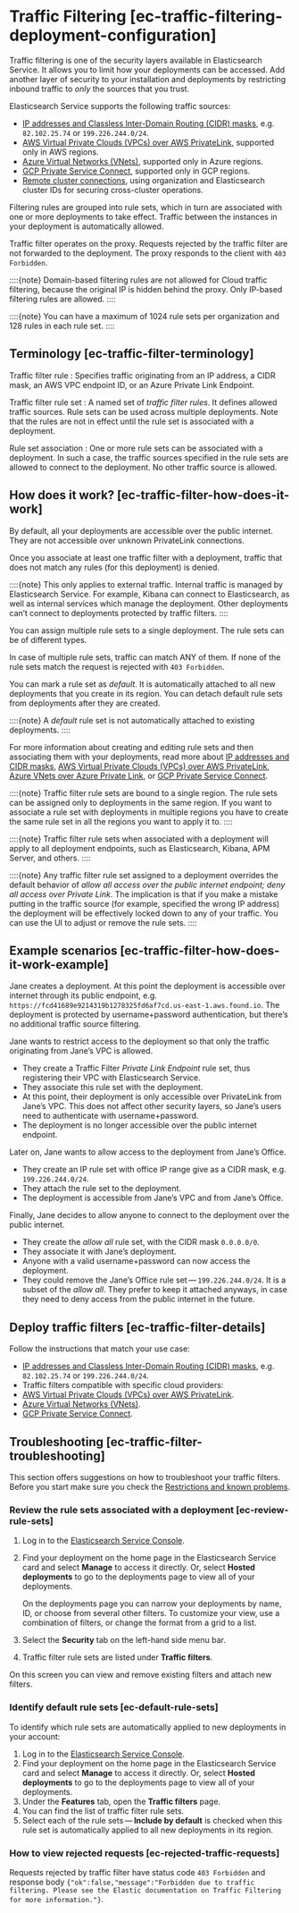 # Traffic Filtering [ec-traffic-filtering-deployment-configuration]

Traffic filtering is one of the security layers available in Elasticsearch Service. It allows you to limit how your deployments can be accessed. Add another layer of security to your installation and deployments by restricting inbound traffic to *only* the sources that you trust.

Elasticsearch Service supports the following traffic sources:

* [IP addresses and Classless Inter-Domain Routing (CIDR) masks](../../../deploy-manage/security/ip-traffic-filtering.md), e.g. `82.102.25.74` or `199.226.244.0/24`.
* [AWS Virtual Private Clouds (VPCs) over AWS PrivateLink](../../../deploy-manage/security/aws-privatelink-traffic-filters.md), supported only in AWS regions.
* [Azure Virtual Networks (VNets)](../../../deploy-manage/security/azure-private-link-traffic-filters.md), supported only in Azure regions.
* [GCP Private Service Connect](../../../deploy-manage/security/gcp-private-service-connect-traffic-filters.md), supported only in GCP regions.
* [Remote cluster connections](../../../deploy-manage/remote-clusters/ec-enable-ccs.md), using organization and Elasticsearch cluster IDs for securing cross-cluster operations.

Filtering rules are grouped into rule sets, which in turn are associated with one or more deployments to take effect. Traffic between the instances in your deployment is automatically allowed.

Traffic filter operates on the proxy. Requests rejected by the traffic filter are not forwarded to the deployment. The proxy responds to the client with `403 Forbidden`.

::::{note} 
Domain-based filtering rules are not allowed for Cloud traffic filtering, because the original IP is hidden behind the proxy. Only IP-based filtering rules are allowed.
::::


::::{note} 
You can have a maximum of 1024 rule sets per organization and 128 rules in each rule set.
::::



## Terminology [ec-traffic-filter-terminology] 

Traffic filter rule
:   Specifies traffic originating from an IP address, a CIDR mask, an AWS VPC endpoint ID, or an Azure Private Link Endpoint.

Traffic filter rule set
:   A named set of *traffic filter rules*. It defines allowed traffic sources. Rule sets can be used across multiple deployments. Note that the rules are not in effect until the rule set is associated with a deployment.

Rule set association
:   One or more rule sets can be associated with a deployment. In such a case, the traffic sources specified in the rule sets are allowed to connect to the deployment. No other traffic source  is allowed.


## How does it work? [ec-traffic-filter-how-does-it-work] 

By default, all your deployments are accessible over the public internet. They are not accessible over unknown PrivateLink connections.

Once you associate at least one traffic filter with a deployment, traffic that does not match any rules (for this deployment) is denied.

::::{note} 
This only applies to external traffic. Internal traffic is managed by Elasticsearch Service. For example, Kibana can connect to Elasticsearch, as well as internal services which manage the deployment. Other deployments can’t connect to deployments protected by traffic filters.
::::


You can assign multiple rule sets to a single deployment. The rule sets can be of  different types.

In case of multiple rule sets, traffic can match ANY of them. If none of the rule sets match the request is rejected with `403 Forbidden`.

You can mark a rule set as *default*. It is automatically attached to all new deployments that you create in its region. You can detach default rule sets from deployments after they are created.

::::{note} 
A *default* rule set is not automatically attached to existing deployments.
::::


For more information about creating and editing rule sets and then associating them with your deployments, read more about [IP addresses and CIDR masks](../../../deploy-manage/security/ip-traffic-filtering.md), [AWS Virtual Private Clouds (VPCs) over AWS PrivateLink](../../../deploy-manage/security/aws-privatelink-traffic-filters.md), [Azure VNets over Azure Private Link](../../../deploy-manage/security/azure-private-link-traffic-filters.md), or [GCP Private Service Connect](../../../deploy-manage/security/gcp-private-service-connect-traffic-filters.md).

::::{note} 
Traffic filter rule sets are bound to a single region. The rule sets can be assigned only to deployments in the same region. If you want to associate a rule set with deployments in multiple regions you have to create the same rule set in all the regions you want to apply it to.
::::


::::{note} 
Traffic filter rule sets when associated with a deployment will apply to all deployment endpoints, such as Elasticsearch, Kibana, APM Server, and others.
::::


::::{note} 
Any traffic filter rule set assigned to a deployment overrides the default behavior of *allow all access over the public internet endpoint; deny all access over Private Link*. The implication is that if you make a mistake putting in the traffic source (for example, specified the wrong IP address) the deployment will be effectively locked down to any of your traffic. You can use the UI to adjust or remove the rule sets.
::::



## Example scenarios [ec-traffic-filter-how-does-it-work-example] 

Jane creates a deployment. At this point the deployment is accessible over internet through its public endpoint, e.g. `https://fcd41689e9214319b1278325fd6af7cd.us-east-1.aws.found.io`. The deployment is protected by username+password authentication, but there’s no additional traffic source filtering.

Jane wants to restrict access to the deployment so that only the traffic originating from Jane’s VPC is allowed.

* They create a Traffic Filter *Private Link Endpoint* rule set, thus registering their VPC with Elasticsearch Service.
* They associate this rule set with the deployment.
* At this point, their deployment is only accessible over PrivateLink from Jane’s VPC. This does not affect other security layers, so Jane’s users need to authenticate with username+password.
* The deployment is no longer accessible over the public internet endpoint.

Later on, Jane wants to allow access to the deployment from Jane’s Office.

* They create an IP rule set with office IP range give as a CIDR mask, e.g. `199.226.244.0/24`.
* They attach the rule set to the deployment.
* The deployment is accessible from Jane’s VPC and from Jane’s Office.

Finally, Jane decides to allow anyone to connect to the deployment over the public internet.

* They create the *allow all* rule set, with the CIDR mask `0.0.0.0/0`.
* They associate it with Jane’s deployment.
* Anyone with a valid username+password can now access the deployment.
* They could remove the Jane’s Office rule set — `199.226.244.0/24`. It is a subset of the *allow all*. They prefer to keep it attached anyways, in case they need to deny access from the public internet in the future.


## Deploy traffic filters [ec-traffic-filter-details] 

Follow the instructions that match your use case:

* [IP addresses and Classless Inter-Domain Routing (CIDR) masks](../../../deploy-manage/security/ip-traffic-filtering.md), e.g. `82.102.25.74` or `199.226.244.0/24`.
* Traffic filters compatible with specific cloud providers:
* [AWS Virtual Private Clouds (VPCs) over AWS PrivateLink](../../../deploy-manage/security/aws-privatelink-traffic-filters.md).
* [Azure Virtual Networks (VNets)](../../../deploy-manage/security/azure-private-link-traffic-filters.md).
* [GCP Private Service Connect](../../../deploy-manage/security/gcp-private-service-connect-traffic-filters.md).


## Troubleshooting [ec-traffic-filter-troubleshooting] 

This section offers suggestions on how to troubleshoot your traffic filters. Before you start make sure you check the [Restrictions and known problems](../../../deploy-manage/deploy/elastic-cloud/restrictions-known-problems.md).


### Review the rule sets associated with a deployment [ec-review-rule-sets] 

1. Log in to the [Elasticsearch Service Console](https://cloud.elastic.co?page=docs&placement=docs-body).
2. Find your deployment on the home page in the Elasticsearch Service card and select **Manage** to access it directly. Or, select **Hosted deployments** to go to the deployments page to view all of your deployments.

    On the deployments page you can narrow your deployments by name, ID, or choose from several other filters. To customize your view, use a combination of filters, or change the format from a grid to a list.

3. Select the **Security** tab on the left-hand side menu bar.
4. Traffic filter rule sets are listed under **Traffic filters**.

On this screen you can view and remove existing filters and attach new filters.


### Identify default rule sets [ec-default-rule-sets] 

To identify which rule sets are automatically applied to new deployments in your account:

1. Log in to the [Elasticsearch Service Console](https://cloud.elastic.co?page=docs&placement=docs-body).
2. Find your deployment on the home page in the Elasticsearch Service card and select **Manage** to access it directly. Or, select **Hosted deployments** to go to the deployments page to view all of your deployments.
3. Under the **Features** tab, open the **Traffic filters** page.
4. You can find the list of traffic filter rule sets.
5. Select each of the rule sets — **Include by default** is checked when this rule set is automatically applied to all new deployments in its region.


### How to view rejected requests [ec-rejected-traffic-requests] 

Requests rejected by traffic filter have status code `403 Forbidden` and response body `{"ok":false,"message":"Forbidden due to traffic filtering. Please see the Elastic documentation on Traffic Filtering for more information."}`.









